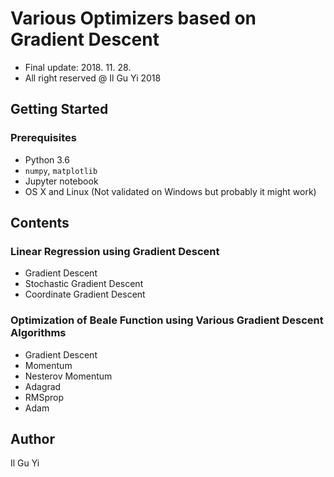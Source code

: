 # Various Optimizers based on Gradient Descent
* Final update: 2018. 11. 28.
* All right reserved @ Il Gu Yi 2018

## Getting Started

### Prerequisites
* Python 3.6
* `numpy`, `matplotlib`
* Jupyter notebook
* OS X and Linux (Not validated on Windows but probably it might work)


## Contents

### Linear Regression using Gradient Descent
* Gradient Descent
* Stochastic Gradient Descent
* Coordinate Gradient Descent

### Optimization of Beale Function using Various Gradient Descent Algorithms
* Gradient Descent
* Momentum
* Nesterov Momentum
* Adagrad
* RMSprop
* Adam



## Author
Il Gu Yi

